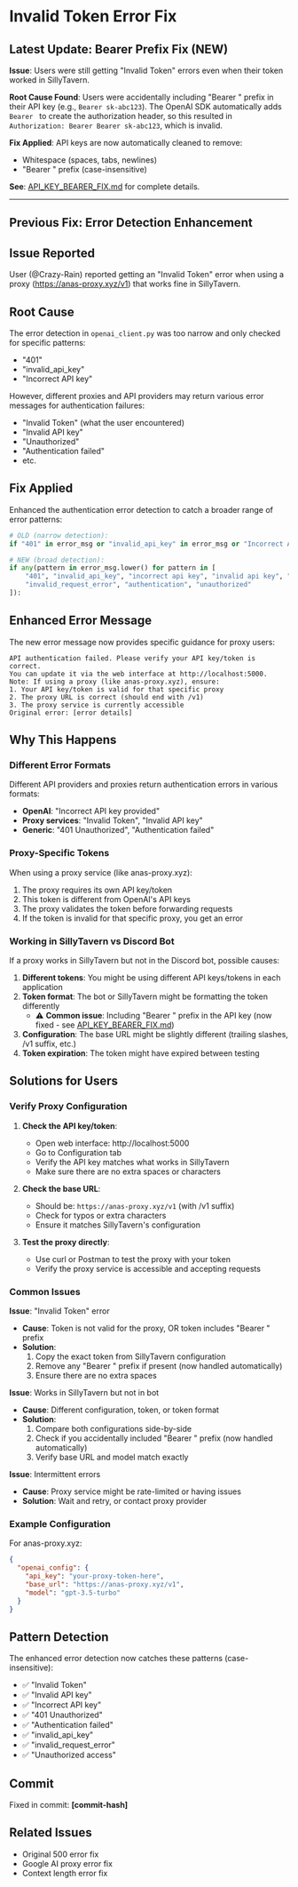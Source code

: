 # Invalid Token Error Fix

## Latest Update: Bearer Prefix Fix (NEW)

**Issue**: Users were still getting "Invalid Token" errors even when their token worked in SillyTavern.

**Root Cause Found**: Users were accidentally including "Bearer " prefix in their API key (e.g., `Bearer sk-abc123`). The OpenAI SDK automatically adds `Bearer ` to create the authorization header, so this resulted in `Authorization: Bearer Bearer sk-abc123`, which is invalid.

**Fix Applied**: API keys are now automatically cleaned to remove:
- Whitespace (spaces, tabs, newlines)
- "Bearer " prefix (case-insensitive)

**See**: [API_KEY_BEARER_FIX.md](API_KEY_BEARER_FIX.md) for complete details.

---

## Previous Fix: Error Detection Enhancement

## Issue Reported

User (@Crazy-Rain) reported getting an "Invalid Token" error when using a proxy (https://anas-proxy.xyz/v1) that works fine in SillyTavern.

## Root Cause

The error detection in `openai_client.py` was too narrow and only checked for specific patterns:
- "401"
- "invalid_api_key"
- "Incorrect API key"

However, different proxies and API providers may return various error messages for authentication failures:
- "Invalid Token" (what the user encountered)
- "Invalid API key"
- "Unauthorized"
- "Authentication failed"
- etc.

## Fix Applied

Enhanced the authentication error detection to catch a broader range of error patterns:

```python
# OLD (narrow detection):
if "401" in error_msg or "invalid_api_key" in error_msg or "Incorrect API key" in error_msg:

# NEW (broad detection):
if any(pattern in error_msg.lower() for pattern in [
    "401", "invalid_api_key", "incorrect api key", "invalid api key", "invalid token", 
    "invalid_request_error", "authentication", "unauthorized"
]):
```

## Enhanced Error Message

The new error message now provides specific guidance for proxy users:

```
API authentication failed. Please verify your API key/token is correct.
You can update it via the web interface at http://localhost:5000.
Note: If using a proxy (like anas-proxy.xyz), ensure:
1. Your API key/token is valid for that specific proxy
2. The proxy URL is correct (should end with /v1)
3. The proxy service is currently accessible
Original error: [error details]
```

## Why This Happens

### Different Error Formats

Different API providers and proxies return authentication errors in various formats:

- **OpenAI**: "Incorrect API key provided"
- **Proxy services**: "Invalid Token", "Invalid API key"
- **Generic**: "401 Unauthorized", "Authentication failed"

### Proxy-Specific Tokens

When using a proxy service (like anas-proxy.xyz):
1. The proxy requires its own API key/token
2. This token is different from OpenAI's API keys
3. The proxy validates the token before forwarding requests
4. If the token is invalid for that specific proxy, you get an error

### Working in SillyTavern vs Discord Bot

If a proxy works in SillyTavern but not in the Discord bot, possible causes:

1. **Different tokens**: You might be using different API keys/tokens in each application
2. **Token format**: The bot or SillyTavern might be formatting the token differently
   - ⚠️ **Common issue**: Including "Bearer " prefix in the API key (now fixed - see [API_KEY_BEARER_FIX.md](API_KEY_BEARER_FIX.md))
3. **Configuration**: The base URL might be slightly different (trailing slashes, /v1 suffix, etc.)
4. **Token expiration**: The token might have expired between testing

## Solutions for Users

### Verify Proxy Configuration

1. **Check the API key/token**:
   - Open web interface: http://localhost:5000
   - Go to Configuration tab
   - Verify the API key matches what works in SillyTavern
   - Make sure there are no extra spaces or characters

2. **Check the base URL**:
   - Should be: `https://anas-proxy.xyz/v1` (with /v1 suffix)
   - Check for typos or extra characters
   - Ensure it matches SillyTavern's configuration

3. **Test the proxy directly**:
   - Use curl or Postman to test the proxy with your token
   - Verify the proxy service is accessible and accepting requests

### Common Issues

**Issue**: "Invalid Token" error
- **Cause**: Token is not valid for the proxy, OR token includes "Bearer " prefix
- **Solution**: 
  1. Copy the exact token from SillyTavern configuration
  2. Remove any "Bearer " prefix if present (now handled automatically)
  3. Ensure there are no extra spaces

**Issue**: Works in SillyTavern but not in bot
- **Cause**: Different configuration, token, or token format
- **Solution**: 
  1. Compare both configurations side-by-side
  2. Check if you accidentally included "Bearer " prefix (now handled automatically)
  3. Verify base URL and model match exactly

**Issue**: Intermittent errors
- **Cause**: Proxy service might be rate-limited or having issues
- **Solution**: Wait and retry, or contact proxy provider

### Example Configuration

For anas-proxy.xyz:
```json
{
  "openai_config": {
    "api_key": "your-proxy-token-here",
    "base_url": "https://anas-proxy.xyz/v1",
    "model": "gpt-3.5-turbo"
  }
}
```

## Pattern Detection

The enhanced error detection now catches these patterns (case-insensitive):

- ✅ "Invalid Token"
- ✅ "Invalid API key"
- ✅ "Incorrect API key"
- ✅ "401 Unauthorized"
- ✅ "Authentication failed"
- ✅ "invalid_api_key"
- ✅ "invalid_request_error"
- ✅ "Unauthorized access"

## Commit

Fixed in commit: **[commit-hash]**

## Related Issues

- Original 500 error fix
- Google AI proxy error fix
- Context length error fix

